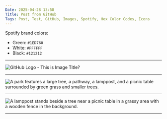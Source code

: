 ```yaml
---
Date: 2025-04-28 13:58
Title: Post from GitHub
Tags: Post, Test, GitHub, Images, Spotify, Hex Color Codes, Icons
---
```


Spotify brand colors:  

- Green: `#1ED760` <i class="fa-brands fa-spotify" style="color: #1ED760;"></i>
- White: `#FFFFFF` <i class="fa-brands fa-spotify" style="color: #FFFFFF;"></i>
- Black: `#121212` <i class="fa-brands fa-spotify" style="color: #121212;"></i>

---

![GitHub Logo - This is Image Title?](https://github.githubassets.com/images/modules/logos_page/GitHub-Mark.png "GitHub Logo - Or this is Image Title?")

---

![A park features a large tree, a pathway, a lamppost, and a picnic table surrounded by green grass and smaller trees.](https://luxury-format.com/uploads/2025/img-4310.jpeg)

---

![A lamppost stands beside a tree near a picnic table in a grassy area with a wooden fence in the background.](https://luxury-format.com/uploads/2025/img-4391.jpeg)

---
